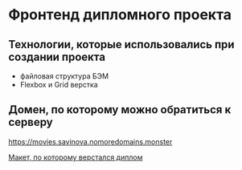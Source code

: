 # Фронтенд дипломного проекта

## Технологии, которые использовались при создании проекта

* файловая структура БЭМ
* Flexbox и Grid верстка

## Домен, по которому можно обратиться к серверу

https://movies.savinova.nomoredomains.monster

[Макет, по которому верстался диплом](https://disk.yandex.ru/client/disk/%D0%94%D0%B8%D0%BF%D0%BB%D0%BE%D0%BC)

